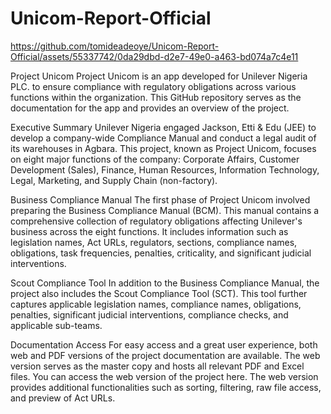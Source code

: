 # Unicom-Report-Official

https://github.com/tomideadeoye/Unicom-Report-Official/assets/55337742/0da29dbd-d2e7-49e0-a463-bd074a7c4e11



Project Unicom
Project Unicom is an app developed for Unilever Nigeria PLC. to ensure compliance with regulatory obligations across various functions within the organization. This GitHub repository serves as the documentation for the app and provides an overview of the project.

Executive Summary
Unilever Nigeria engaged Jackson, Etti & Edu (JEE) to develop a company-wide Compliance Manual and conduct a legal audit of its warehouses in Agbara. This project, known as Project Unicom, focuses on eight major functions of the company: Corporate Affairs, Customer Development (Sales), Finance, Human Resources, Information Technology, Legal, Marketing, and Supply Chain (non-factory).

Business Compliance Manual
The first phase of Project Unicom involved preparing the Business Compliance Manual (BCM). This manual contains a comprehensive collection of regulatory obligations affecting Unilever's business across the eight functions. It includes information such as legislation names, Act URLs, regulators, sections, compliance names, obligations, task frequencies, penalties, criticality, and significant judicial interventions.

Scout Compliance Tool
In addition to the Business Compliance Manual, the project also includes the Scout Compliance Tool (SCT). This tool further captures applicable legislation names, compliance names, obligations, penalties, significant judicial interventions, compliance checks, and applicable sub-teams.

Documentation Access
For easy access and a great user experience, both web and PDF versions of the project documentation are available. The web version serves as the master copy and hosts all relevant PDF and Excel files. You can access the web version of the project here. The web version provides additional functionalities such as sorting, filtering, raw file access, and preview of Act URLs.
